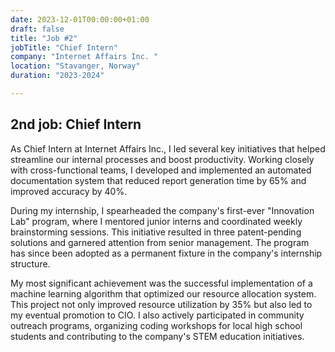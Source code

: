 ```yaml
---
date: 2023-12-01T00:00:00+01:00
draft: false
title: "Job #2"
jobTitle: "Chief Intern"
company: "Internet Affairs Inc. "
location: "Stavanger, Norway"
duration: "2023-2024"

---
```

## 2nd job: Chief Intern

As Chief Intern at Internet Affairs Inc., I led several key initiatives that helped streamline our internal processes and boost productivity. Working closely with cross-functional teams, I developed and implemented an automated documentation system that reduced report generation time by 65% and improved accuracy by 40%.

During my internship, I spearheaded the company's first-ever "Innovation Lab" program, where I mentored junior interns and coordinated weekly brainstorming sessions. This initiative resulted in three patent-pending solutions and garnered attention from senior management. The program has since been adopted as a permanent fixture in the company's internship structure.

My most significant achievement was the successful implementation of a machine learning algorithm that optimized our resource allocation system. This project not only improved resource utilization by 35% but also led to my eventual promotion to CIO. I also actively participated in community outreach programs, organizing coding workshops for local high school students and contributing to the company's STEM education initiatives.